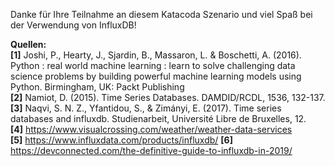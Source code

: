 Danke für Ihre Teilnahme an diesem Katacoda Szenario und viel Spaß bei der Verwendung von InfluxDB!

**Quellen:**  
**\[1\]** Joshi, P., Hearty, J., Sjardin, B., Massaron, L. & Boschetti, A. (2016). Python : real world machine learning : learn to solve challenging data science problems by building powerful machine learning models using Python. Birmingham, UK: Packt Publishing  
**\[2\]** Namiot, D. (2015). Time Series Databases. DAMDID/RCDL, 1536, 132-137.  
**\[3\]** Naqvi, S. N. Z., Yfantidou, S., & Zimányi, E. (2017). Time series databases and influxdb. Studienarbeit, Université Libre de Bruxelles, 12.  
**\[4\]** https://www.visualcrossing.com/weather/weather-data-services  
**\[5\]** https://www.influxdata.com/products/influxdb/
**\[6\]** https://devconnected.com/the-definitive-guide-to-influxdb-in-2019/